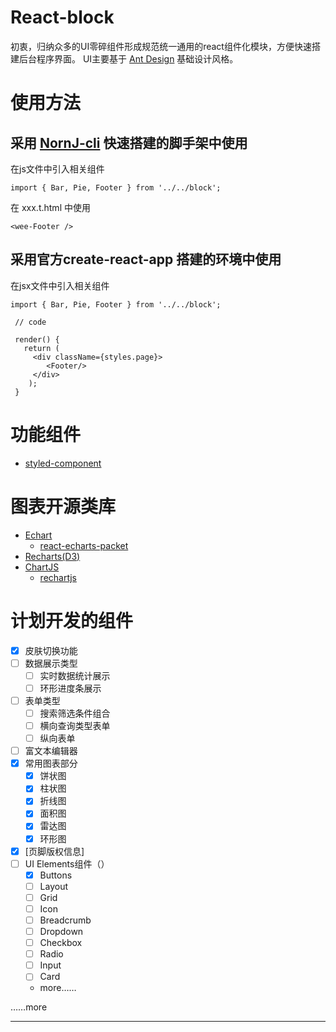 # React-block

初衷，归纳众多的UI零碎组件形成规范统一通用的react组件化模块，方便快速搭建后台程序界面。
UI主要基于 [Ant Design](http://ant.design/index-cn) 基础设计风格。

# 使用方法

## 采用 [NornJ-cli](https://github.com/joe-sky/nornj-cli) 快速搭建的脚手架中使用

在js文件中引入相关组件

```
import { Bar, Pie, Footer } from '../../block';
```
在 xxx.t.html 中使用

```
<wee-Footer />
```

## 采用官方create-react-app 搭建的环境中使用

在jsx文件中引入相关组件

```
import { Bar, Pie, Footer } from '../../block';

 // code

 render() {
   return (
     <div className={styles.page}>
        <Footer/>
     </div>
    );
 }
```

# 功能组件
- [styled-component](https://www.styled-components.com)

# 图表开源类库
- [Echart](http://echarts.baidu.com)
  - [react-echarts-packet](https://www.npmjs.com/package/react-echarts-packet)
- [Recharts(D3)](http://recharts.org)
- [ChartJS](https://www.npmjs.com/package/rechartjs)
  - [rechartjs](https://www.npmjs.com/package/rechartjs)


# 计划开发的组件
- [x] 皮肤切换功能
- [ ] 数据展示类型
  - [ ] 实时数据统计展示
  - [ ] 环形进度条展示
- [ ] 表单类型
  - [ ] 搜索筛选条件组合
  - [ ] 横向查询类型表单
  - [ ] 纵向表单
- [ ] 富文本编辑器
- [x] 常用图表部分
  - [x] 饼状图
  - [x] 柱状图
  - [x] 折线图
  - [x] 面积图
  - [x] 雷达图
  - [x] 环形图
- [x] [页脚版权信息]
- [ ] UI Elements组件（）
  - [x] Buttons
  - [ ] Layout
  - [ ] Grid
  - [ ] Icon
  - [ ] Breadcrumb
  - [ ] Dropdown
  - [ ] Checkbox
  - [ ] Radio
  - [ ] Input
  - [ ] Card
  - more……


……more

-----
